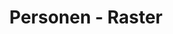 ---
layout: modul
title: Personen - Raster
description: Modul, das mehrere gewählte Personen in Form eines Rasters anzeigt. Von der jeweiligen Person werden Profilbild, Name, Berufsbezeichnung, Email Adresse und Telefonnummer angezeigt sowie ein Verweis auf die jeweilige Personenseite. 
department: modul
name: modul-team-grid
img: /media/konzepte/module/modul_team_grid.png
---